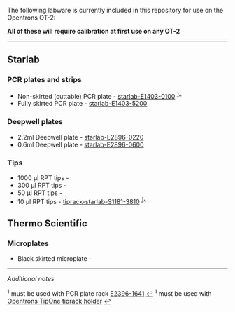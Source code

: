 The following labware is currently included in this repository for use on the Opentrons OT-2:

**All of these will require calibration at first use on any OT-2**

***

## Starlab
### PCR plates and strips
* Non-skirted (cuttable) PCR plate - [starlab-E1403-0100](https://www.starlabgroup.com/GB-en/consumables/pcr-consumables_WebPSub-155858/96-well-pcr-plate-non-skirted-cuttable-natural_SLE1403-0100.html) <sup name="a1">[1](#f1)</sup>^
* Fully skirted PCR plate - [starlab-E1403-5200](https://www.starlabgroup.com/GB-en/consumables/pcr-consumables_WebPSub-155858/96-well-pcr-plate-skirted-low-profile_SLE1403-5200.html)

### Deepwell plates
* 2.2ml Deepwell plate - [starlab-E2896-0220](https://www.starlabgroup.com/GB-en/consumables/plates_WebPSub-155857/22-ml-96-deepwell-plate-square-wells-with-v-shaped-bottoms-deepwell-plates_SLE2896-0220.html?query=E2896-0220)
* 0.6ml Deepwell plate - [starlab-E2896-0600](https://www.starlabgroup.com/GB-en/consumables/plates_WebPSub-155857/06-ml-96-deepwell-plate-round-wells-with-conical-bottoms_SLE2896-0600.html)

### Tips
* 1000 µl RPT tips - 
* 300 µl RPT tips - 
* 50 µl RPT tips - 
* 10 µl RPT tips - [tiprack-starlab-S1181-3810](https://www.starlabgroup.com/GB-en/pipette-tips/tipone-pipette-tip-system_WebPSub-155869/10-l-rpt-graduated-filter-tip-sterile-racked_SLS1181-3810.html) <sup name="a2">[1](#f2)</sup>^


## Thermo Scientific
### Microplates
* Black skirted microplate - 


***
*Additional notes*

<sup name="f1">1</sup> must be used with PCR plate rack [E2396-1641](https://www.starlabgroup.com/GB-en/sample-storage/pcr-sample-racks_WebPSub-177838/pcr-workstation_PF-SL-155400.html) [↩](#a1)
<sup name="f2">1</sup> must be used with [Opentrons TipOne tiprack holder](https://github.com/Opentrons/otone_hardware/blob/master/models/TipOne%2010:200:300%20uL%20Tip%20Rack%20Adaptor.STL) [↩](#a2)
